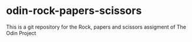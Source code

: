 # odin-rock-papers-scissors
This is a git repository for the Rock, papers and scissors assigment of The Odin Project 
